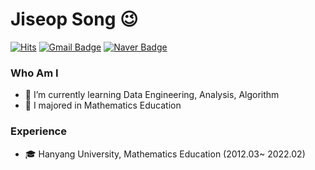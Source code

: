 # Jiseop Song 😉
[![Hits](https://hits.seeyoufarm.com/api/count/incr/badge.svg?url=https%3A%2F%2Fgithub.com%2Fhaesoo9410&count_bg=%23EB8B10&title_bg=%23684327&icon=&icon_color=%23E7E7E7&title=VISIT&edge_flat=false)](https://github.com/Bigdata92)
[![Gmail Badge](https://img.shields.io/badge/Gmail-D14836?style=flat&logo=Gmail&logoColor=white)](mailto:wltkqdl@gmail.com)
[![Naver Badge](https://img.shields.io/badge/Tech%20Blog-555263?style=flat&logoColor=white)](https://blog.naver.com/doctor_song)


### Who Am I

<!-- <img align='right' src="http://mazassumnida.wtf/api/v2/generate_badge?boj=wltkqdl"> -->

- 🌱 I’m currently learning Data Engineering, Analysis, Algorithm
- 🥇 I majored in Mathematics Education

### Experience

- 🎓 Hanyang University, Mathematics Education (2012.03~ 2022.02)

<!-- <img align='right' src="https://github-readme-stats.vercel.app/api?username=Bigdata92" height="165"> -->
